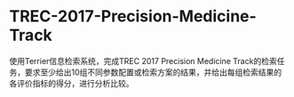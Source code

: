 # TREC-2017-Precision-Medicine-Track
使用Terrier信息检索系统，完成TREC 2017 Precision Medicine Track的检索任务，要求至少给出10组不同参数配置或检索方案的结果，并给出每组检索结果的各评价指标的得分，进行分析比较。

